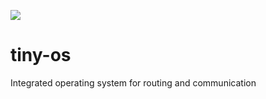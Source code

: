 [![](https://travis-ci.com/BearGS/tiny-os.svg?branch=master)](https://travis-ci.com/BearGS/tiny-os)

# tiny-os
Integrated operating system for routing and communication
